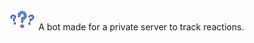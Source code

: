![THE DUMB BOT](1147941351472762880.png?raw=true "The dumb bot")
A bot made for a private server to track reactions.
